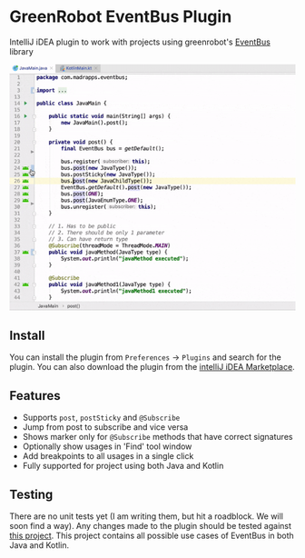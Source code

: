 # GreenRobot EventBus Plugin
IntelliJ iDEA plugin to work with projects using greenrobot's <a href="http://greenrobot.org/eventbus/">EventBus</a> library

<img src="/preview/screenshare.gif" alt="preview" title="preview"/>

Install
-----
You can install the plugin from `Preferences` -> `Plugins` and search for the plugin. You can also download the plugin from the <a href="https://plugins.jetbrains.com/plugin/12856-greenrobot-eventbus">intelliJ iDEA Marketplace</a>.

Features
-----
- Supports `post`, `postSticky` and `@Subscribe`
- Jump from post to subscribe and vice versa
- Shows marker only for `@Subscribe` methods that have correct signatures
- Optionally show usages in 'Find' tool window
- Add breakpoints to all usages in a single click
- Fully supported for project using both Java and Kotlin

Testing
-----
There are no unit tests yet (I am writing them, but hit a roadblock. We will soon find a way). Any changes made to the plugin should be tested against <a href="https://github.com/thsaravana/eventbus-playground">this project</a>. This project contains all possible use cases of EventBus in both Java and Kotlin.
